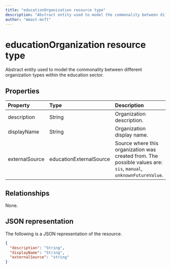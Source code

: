 ```yaml
---
title: "educationOrganization resource type"
description: "Abstract entity used to model the commonality between different organization types within the education sector."author: "mmast-msft"
---
```


# educationOrganization resource type

Abstract entity used to model the commonality between different organization types within the education sector.

## Properties
| Property	   | Type	|Description|
|:---------------|:--------|:----------|
|description|String| Organization description.|
|displayName|String| Organization display name.|
|externalSource|educationExternalSource| Source where this organization was created from. The possible values are: `sis`, `manual`, `unknownFutureValue`.|

## Relationships
None.


## JSON representation

The following is a JSON representation of the resource.

<!-- {
  "blockType": "resource",
  "abstract": true,
  "baseType": "microsoft.graph.entity",
  "optionalProperties": [

  ],
  "@odata.type": "microsoft.graph.educationOrganization"
}-->

```json
{
  "description": "String",
  "displayName": "String",
  "externalSource": "string"
}

```

<!-- uuid: 8fcb5dbc-d5aa-4681-8e31-b001d5168d79
2015-10-25 14:57:30 UTC -->
<!-- {
  "type": "#page.annotation",
  "description": "educationOrganization resource",
  "keywords": "",
  "section": "documentation",
  "tocPath": ""
}-->